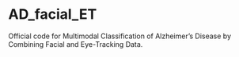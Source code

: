 # AD_facial_ET
Official code for Multimodal Classification of Alzheimer’s Disease by Combining Facial and Eye-Tracking Data.
